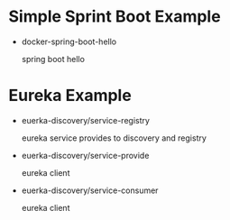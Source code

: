 # Simple Sprint Boot Example

  - docker-spring-boot-hello

    spring boot hello


# Eureka Example

  - euerka-discovery/service-registry

    eureka service provides to discovery and registry

  - euerka-discovery/service-provide

    eureka client

  - euerka-discovery/service-consumer

    eureka client

